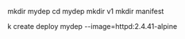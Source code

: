 

 mkdir mydep
 cd mydep
 mkdir v1
 mkdir manifest




k create deploy mydep --image=httpd:2.4.41-alpine
